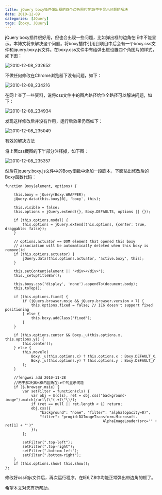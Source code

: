 ```yaml
---
title: jQuery boxy插件弹出框的四个边角图片在IE中不显示问题的解决
date: 2010-12-09
categories: [JQuery]
tags: [boxy, JQuery]
---
```


jQuery boxy插件很好用，但也会出现一些问题，比如弹出框的边角在IE中不能显示。本博文将来解决这个问题。将boxy插件引用到项目中后会有一个boxy.css文件和jquery.boxy.js文件。在boxy.css文件中有给弹出框设置四个角图片的样式，如下图：

![2010-12-08_232652](http://oec2003.qiniudn.com/2010-12-08_232652.png)

不做任何修改在Chrome浏览器下没有问题，如下：

![2010-12-08_234216](http://oec2003.qiniudn.com/2010-12-08_234216.png)

在网上查了一些资料，说将css文件中的图片路径给位全路径可以解决问题，如下：

![2010-12-08_234934](http://oec2003.qiniudn.com/2010-12-08_234934.png)

发现这样修改后并没有作用，运行后效果仍然如下：

![2010-12-08_235049](http://oec2003.qiniudn.com/2010-12-08_235049.png)

有效的解决方法

将上面css截图的下半部分注释掉，如下图：

![2010-12-08_235357](http://oec2003.qiniudn.com/2010-12-08_235357.png)

然后在jquery.boxy.js文件中的Boxy函数中添加一段脚本，下面贴出修改后的Boxy函数代码：

```
function Boxy(element, options) {

    this.boxy = jQuery(Boxy.WRAPPER);
    jQuery.data(this.boxy[0], 'boxy', this);

    this.visible = false;
    this.options = jQuery.extend({}, Boxy.DEFAULTS, options || {});

    if (this.options.modal) {
        this.options = jQuery.extend(this.options, {center: true, draggable: false});
    }

    // options.actuator == DOM element that opened this boxy
    // association will be automatically deleted when this boxy is remove()d
    if (this.options.actuator) {
        jQuery.data(this.options.actuator, 'active.boxy', this);
    }

    this.setContent(element || "<div></div>");
    this._setupTitleBar();

    this.boxy.css('display', 'none').appendTo(document.body);
    this.toTop();

    if (this.options.fixed) {
        if (jQuery.browser.msie && jQuery.browser.version < 7) {
            this.options.fixed = false; // IE6 doesn't support fixed positioning
        } else {
            this.boxy.addClass('fixed');
        }
    }

    if (this.options.center && Boxy._u(this.options.x, this.options.y)) {
        this.center();
    } else {
        this.moveTo(
            Boxy._u(this.options.x) ? this.options.x : Boxy.DEFAULT_X,
            Boxy._u(this.options.y) ? this.options.y : Boxy.DEFAULT_Y
        );
    }

    //fengwei add 2010-11-28
    //用于解决弹出框的圆角在ie中的显示问题
    if ($.browser.msie) {
        var setFilter = function(cls) {
            var obj = $(cls), ret = obj.css("background-image").match(/url\(\"(.+)\"\)/);
            if (ret == null || ret.length < 1) return;
            obj.css({
                "background": "none", "filter": "alpha(opacity=0)",
                "filter": "progid:DXImageTransform.Microsoft.
                                             AlphaImageLoader(src='" + ret[1] + "')"
            });
        };

        setFilter(".top-left");
        setFilter(".top-right");
        setFilter(".bottom-left");
        setFilter(".bottom-right");
    }
    if (this.options.show) this.show();
};
```

修改好css和js文件后，再次运行程序，在IE6,7,8中均能正常弹出带边角的框了。

希望本文对您有所帮助。


